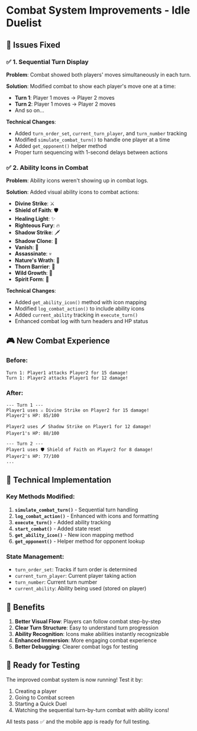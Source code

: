 # Combat System Improvements - Idle Duelist

## 🎯 **Issues Fixed**

### ✅ **1. Sequential Turn Display**
**Problem**: Combat showed both players' moves simultaneously in each turn.

**Solution**: Modified combat to show each player's move one at a time:
- **Turn 1**: Player 1 moves → Player 2 moves
- **Turn 2**: Player 1 moves → Player 2 moves
- And so on...

**Technical Changes**:
- Added `turn_order_set`, `current_turn_player`, and `turn_number` tracking
- Modified `simulate_combat_turn()` to handle one player at a time
- Added `get_opponent()` helper method
- Proper turn sequencing with 1-second delays between actions

### ✅ **2. Ability Icons in Combat**
**Problem**: Ability icons weren't showing up in combat logs.

**Solution**: Added visual ability icons to combat actions:
- **Divine Strike**: ⚔️
- **Shield of Faith**: 🛡️
- **Healing Light**: ✨
- **Righteous Fury**: 🔥
- **Shadow Strike**: 🗡️
- **Shadow Clone**: 👥
- **Vanish**: 👻
- **Assassinate**: 💀
- **Nature's Wrath**: 🌿
- **Thorn Barrier**: 🌵
- **Wild Growth**: 🌱
- **Spirit Form**: 👻

**Technical Changes**:
- Added `get_ability_icon()` method with icon mapping
- Modified `log_combat_action()` to include ability icons
- Added `current_ability` tracking in `execute_turn()`
- Enhanced combat log with turn headers and HP status

## 🎮 **New Combat Experience**

### **Before**:
```
Turn 1: Player1 attacks Player2 for 15 damage!
Turn 1: Player2 attacks Player1 for 12 damage!
```

### **After**:
```
--- Turn 1 ---
Player1 uses ⚔️ Divine Strike on Player2 for 15 damage!
Player2's HP: 85/100

Player2 uses 🗡️ Shadow Strike on Player1 for 12 damage!
Player1's HP: 88/100

--- Turn 2 ---
Player1 uses 🛡️ Shield of Faith on Player2 for 8 damage!
Player2's HP: 77/100
...
```

## 🔧 **Technical Implementation**

### **Key Methods Modified**:
1. **`simulate_combat_turn()`** - Sequential turn handling
2. **`log_combat_action()`** - Enhanced with icons and formatting
3. **`execute_turn()`** - Added ability tracking
4. **`start_combat()`** - Added state reset
5. **`get_ability_icon()`** - New icon mapping method
6. **`get_opponent()`** - Helper method for opponent lookup

### **State Management**:
- `turn_order_set`: Tracks if turn order is determined
- `current_turn_player`: Current player taking action
- `turn_number`: Current turn number
- `current_ability`: Ability being used (stored on player)

## 🎯 **Benefits**

1. **Better Visual Flow**: Players can follow combat step-by-step
2. **Clear Turn Structure**: Easy to understand turn progression
3. **Ability Recognition**: Icons make abilities instantly recognizable
4. **Enhanced Immersion**: More engaging combat experience
5. **Better Debugging**: Clearer combat logs for testing

## 🚀 **Ready for Testing**

The improved combat system is now running! Test it by:
1. Creating a player
2. Going to Combat screen
3. Starting a Quick Duel
4. Watching the sequential turn-by-turn combat with ability icons!

All tests pass ✅ and the mobile app is ready for full testing.




